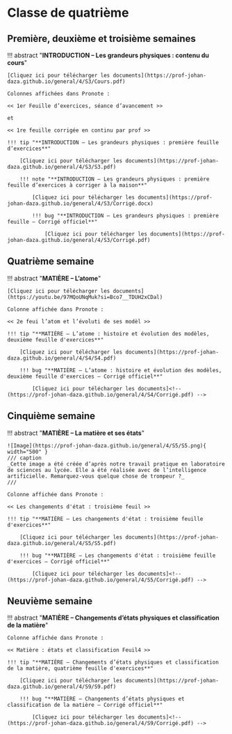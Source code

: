 # Classe de quatrième

## Première, deuxième et troisième semaines

!!! abstract "**INTRODUCTION – Les grandeurs physiques : contenu du cours**"

    [Cliquez ici pour télécharger les documents](https://prof-johan-daza.github.io/general/4/S3/Cours.pdf)

    Colonnes affichées dans Pronote : 
    
    << 1er Feuille d’exercices, séance d’avancement >> 
    
    et 
    
    << 1re feuille corrigée en continu par prof >>
    
    !!! tip "**INTRODUCTION – Les grandeurs physiques : première feuille d’exercices**"

        [Cliquez ici pour télécharger les documents](https://prof-johan-daza.github.io/general/4/S3/S3.pdf)

        !!! note "**INTRODUCTION – Les grandeurs physiques : première feuille d’exercices à corriger à la maison**"

            [Cliquez ici pour télécharger les documents](https://prof-johan-daza.github.io/general/4/S3/Corrigé.docx)

            !!! bug "**INTRODUCTION – Les grandeurs physiques : première feuille – Corrigé officiel**"

                [Cliquez ici pour télécharger les documents](https://prof-johan-daza.github.io/general/4/S3/Corrigé.pdf)

##  Quatrième semaine

!!! abstract "**MATIÈRE – L’atome**"

    [Cliquez ici pour télécharger les documents](https://youtu.be/97MQoUNqMuk?si=Bco7__TDUH2xCDal)

    Colonne affichée dans Pronote : 
    
    << 2e feui l’atom et l’évoluti de ses modèl >>

    !!! tip "**MATIÈRE – L’atome : histoire et évolution des modèles, deuxième feuille d'exercices**"

        [Cliquez ici pour télécharger les documents](https://prof-johan-daza.github.io/general/4/S4/S4.pdf)
            
        !!! bug "**MATIÈRE – L’atome : histoire et évolution des modèles, deuxième feuille d'exercices – Corrigé officiel**"
                            
            [Cliquez ici pour télécharger les documents]<!-- (https://prof-johan-daza.github.io/general/4/S4/Corrigé.pdf) -->

## Cinquième semaine

!!! abstract "**MATIÈRE – La matière et ses états**"

    ![Image](https://prof-johan-daza.github.io/general/4/S5/S5.png){ width="500" }
    /// caption 
    _Cette image a été créée d’après notre travail pratique en laboratoire de sciences au lycée. Elle a été réalisée avec de l’intelligence artificielle. Remarquez-vous quelque chose de trompeur ?_
    ///
    
    Colonne affichée dans Pronote : 
    
    << Les changements d'état : troisième feuil >>

    !!! tip "**MATIÈRE – Les changements d'état : troisième feuille d'exercices**"

        [Cliquez ici pour télécharger les documents](https://prof-johan-daza.github.io/general/4/S5/S5.pdf)
            
        !!! bug "**MATIÈRE – Les changements d'état : troisième feuille d'exercices – Corrigé officiel**"
                            
            [Cliquez ici pour télécharger les documents]<!-- (https://prof-johan-daza.github.io/general/4/S5/Corrigé.pdf) -->



##  Neuvième semaine

!!! abstract "**MATIÈRE – Changements d’états physiques et classification de la matière**"

    Colonne affichée dans Pronote : 
    
    << Matière : états et classification Feuil4 >>

    !!! tip "**MATIÈRE – Changements d’états physiques et classification de la matière, quatrième feuille d'exercices**"

        [Cliquez ici pour télécharger les documents](https://prof-johan-daza.github.io/general/4/S9/S9.pdf)
            
        !!! bug "**MATIÈRE – Changements d’états physiques et classification de la matière – Corrigé officiel**"
                            
            [Cliquez ici pour télécharger les documents]<!-- (https://prof-johan-daza.github.io/general/4/S9/Corrigé.pdf) -->